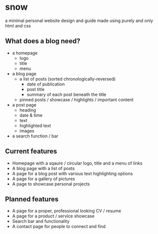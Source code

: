 # snow
a minimal personal website design and guide made using purely and only html and css

## What does a blog need?

- a homepage
  - logo
  - title
  - menu
- a blog page
  - a list of posts (sorted chronologically-reversed)
    - date of publication
    - post title
    - summary of each post beneath the title
  - pinned posts / showcase / highlights / important content
- a post page
  - heading
  - date & time
  - text
  - highlighted text
  - images
- a search function / bar

## Current features

* Homepage with a sqaure / circular logo, title and a menu of links
* A blog page with a list of posts
* A page for a blog post with various text highlighting options
* A page for a gallery of pictures
* A page to showcase personal projects

## Planned features

* A page for a proper, professional looking CV / resume
* A page for a product / service showcase
* Search bar and functionality
* A contact page for people to connect and find